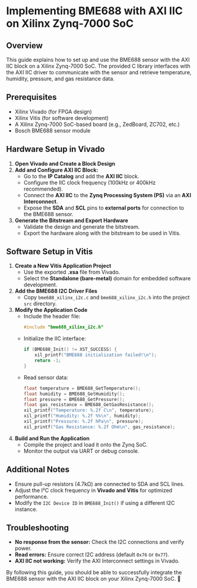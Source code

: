 # Implementing BME688 with AXI IIC on Xilinx Zynq-7000 SoC

## Overview
This guide explains how to set up and use the BME688 sensor with the AXI IIC block on a Xilinx Zynq-7000 SoC. The provided C library interfaces with the AXI IIC driver to communicate with the sensor and retrieve temperature, humidity, pressure, and gas resistance data.

## Prerequisites
- Xilinx Vivado (for FPGA design)
- Xilinx Vitis (for software development)
- A Xilinx Zynq-7000 SoC-based board (e.g., ZedBoard, ZC702, etc.)
- Bosch BME688 sensor module

## Hardware Setup in Vivado
1. **Open Vivado and Create a Block Design**
2. **Add and Configure AXI IIC Block:**
   - Go to the **IP Catalog** and add the **AXI IIC** block.
   - Configure the IIC clock frequency (100kHz or 400kHz recommended).
   - Connect the **AXI IIC** to the **Zynq Processing System (PS)** via an **AXI Interconnect**.
   - Expose the **SDA** and **SCL** pins to **external ports** for connection to the BME688 sensor.
3. **Generate the Bitstream and Export Hardware**
   - Validate the design and generate the bitstream.
   - Export the hardware along with the bitstream to be used in Vitis.

## Software Setup in Vitis
1. **Create a New Vitis Application Project**
   - Use the exported **.xsa** file from Vivado.
   - Select the **Standalone (bare-metal)** domain for embedded software development.
2. **Add the BME688 I2C Driver Files**
   - Copy `bme688_xilinx_i2c.c` and `bme688_xilinx_i2c.h` into the project `src` directory.
3. **Modify the Application Code**
   - Include the header file:
     ```c
     #include "bme688_xilinx_i2c.h"
     ```
   - Initialize the IIC interface:
     ```c
     if (BME688_Init() != XST_SUCCESS) {
         xil_printf("BME688 initialization failed!\n");
         return -1;
     }
     ```
   - Read sensor data:
     ```c
     float temperature = BME688_GetTemperature();
     float humidity = BME688_GetHumidity();
     float pressure = BME688_GetPressure();
     float gas_resistance = BME688_GetGasResistance();
     xil_printf("Temperature: %.2f C\n", temperature);
     xil_printf("Humidity: %.2f %%\n", humidity);
     xil_printf("Pressure: %.2f hPa\n", pressure);
     xil_printf("Gas Resistance: %.2f Ohm\n", gas_resistance);
     ```
4. **Build and Run the Application**
   - Compile the project and load it onto the Zynq SoC.
   - Monitor the output via UART or debug console.

## Additional Notes
- Ensure pull-up resistors (4.7kΩ) are connected to SDA and SCL lines.
- Adjust the I²C clock frequency in **Vivado and Vitis** for optimized performance.
- Modify the `I2C Device ID` in `BME688_Init()` if using a different I2C instance.

## Troubleshooting
- **No response from the sensor:** Check the I2C connections and verify power.
- **Read errors:** Ensure correct I2C address (default `0x76` or `0x77`).
- **AXI IIC not working:** Verify the AXI Interconnect settings in Vivado.

By following this guide, you should be able to successfully integrate the BME688 sensor with the AXI IIC block on your Xilinx Zynq-7000 SoC. 🚀

